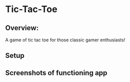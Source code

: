 # Tic-Tac-Toe

## Overview:
A game of tic tac toe for those classic gamer enthusiasts!

## Setup


## Screenshots of functioning app
